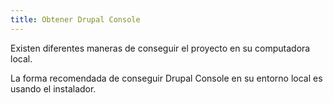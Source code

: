 ```yaml
---
title: Obtener Drupal Console
---
```


Existen diferentes maneras de conseguir el proyecto en su computadora local.

La forma recomendada de conseguir Drupal Console en su entorno local es usando el instalador.
